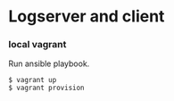 # Logserver and client

### local vagrant

Run ansible playbook.

    $ vagrant up
    $ vagrant provision

